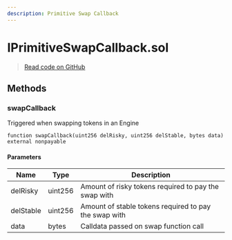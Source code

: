 ```yaml
---
description: Primitive Swap Callback
---
```


# IPrimitiveSwapCallback.sol
> [Read code on GitHub](https://github.com/primitivefinance/rmm-core/blob/main/contracts/interfaces/callback/IPrimitiveSwapCallback.sol)





## Methods

### swapCallback

Triggered when swapping tokens in an Engine

```solidity title="Solidity"
function swapCallback(uint256 delRisky, uint256 delStable, bytes data) external nonpayable
```




#### Parameters

| Name | Type | Description |
|---|---|---|
| delRisky | uint256 | Amount of risky tokens required to pay the swap with |
| delStable | uint256 | Amount of stable tokens required to pay the swap with |
| data | bytes | Calldata passed on swap function call |




